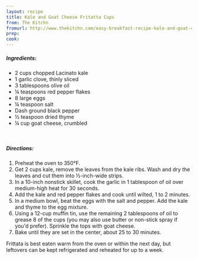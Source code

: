 ```yaml
---
layout: recipe
title: Kale and Goat Cheese Fritatta Cups 
from: The Kitchn
fromurl: http://www.thekitchn.com/easy-breakfast-recipe-kale-and-goat-cheese-frittata-cups-166901 
prep: 
cook: 
---
```


##### Ingredients:

* 2 cups chopped Lacinato kale
* 1 garlic clove, thinly sliced
* 3 tablespoons olive oil
* ¼ teaspoons red pepper flakes
* 8 large eggs
* ¼ teaspoon salt
* Dash ground black pepper
* ½ teaspoon dried thyme
* ¼ cup goat cheese, crumbled 

<br>

##### Directions:

1. Preheat the oven to 350°F. 
2. Get 2 cups kale, remove the leaves from the kale ribs. Wash and dry the leaves and cut them into ½-inch-wide strips.
3. In a 10-inch nonstick skillet, cook the garlic in 1 tablespoon of oil over medium-high heat for 30 seconds. 
4. Add the kale and red pepper flakes and cook until wilted, 1 to 2 minutes.
5. In a medium bowl, beat the eggs with the salt and pepper. Add the kale and thyme to the egg mixture.
6. Using a 12-cup muffin tin, use the remaining 2 tablespoons of oil to grease 8 of the cups (you may also use butter or non-stick spray if you'd prefer). Sprinkle the tops with goat cheese. 
7. Bake until they are set in the center, about 25 to 30 minutes.

Frittata is best eaten warm from the oven or within the next day, but leftovers can be kept refrigerated and reheated for up to a week. 
